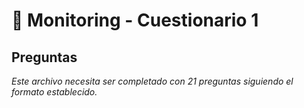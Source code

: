 # 🔧 Monitoring - Cuestionario 1

## Preguntas

*Este archivo necesita ser completado con 21 preguntas siguiendo el formato establecido.*
